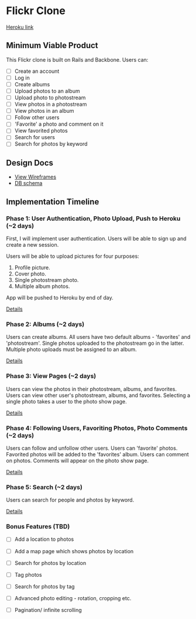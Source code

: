 # Flickr Clone

[Heroku link][heroku]

[heroku]: http://github.com/cisacke/flickr-clone-plan

## Minimum Viable Product
This Flickr clone is built on Rails and Backbone. Users can:

<!-- This is a Markdown checklist. Use it to keep track of your progress! -->

- [ ] Create an account
- [ ] Log in
- [ ] Create albums
- [ ] Upload photos to an album
- [ ] Upload photo to photostream
- [ ] View photos in a photostream
- [ ] View photos in an album
- [ ] Follow other users
- [ ] 'Favorite' a photo and comment on it
- [ ] View favorited photos
- [ ] Search for users
- [ ] Search for photos by keyword

## Design Docs
* [View Wireframes][views]
* [DB schema][schema]

[views]: ./docs/views.md
[schema]: ./docs/schema.md

## Implementation Timeline

### Phase 1: User Authentication, Photo Upload, Push to Heroku (~2 days)
First, I will implement user authentication. Users will be able to sign up and
create a new session.

Users will be able to upload pictures for four purposes:
1. Profile picture.
2. Cover photo.
3. Single photostream photo.
4. Multiple album photos.

App will be pushed to Heroku by end of day.

[Details][phase-one]

### Phase 2: Albums (~2 days)
Users can create albums. All users have two default albums - 'favorites' and
'photostream'. Single photos uploaded to the photostream go in the latter.
Multiple photo uploads must be assigned to an album.

[Details][phase-two]

### Phase 3: View Pages (~2 days)
Users can view the photos in their photostream, albums, and favorites. Users can
view other user's photostream, albums, and favorites. Selecting a single photo
takes a user to the photo show page.

[Details][phase-three]

### Phase 4: Following Users, Favoriting Photos, Photo Comments (~2 days)
Users can follow and unfollow other users. Users can 'favorite' photos.
Favorited photos will be added to the 'favorites' album. Users can comment on
photos. Comments will appear on the photo show page.

[Details][phase-four]

### Phase 5: Search (~2 days)
Users can search for people and photos by keyword.

[Details][phase-five]

### Bonus Features (TBD)
- [ ] Add a location to photos
- [ ] Add a map page which shows photos by location
- [ ] Search for photos by location
- [ ] Tag photos
- [ ] Search for photos by tag
- [ ] Advanced photo editing - rotation, cropping etc.
- [ ] Pagination/ infinite scrolling


[phase-one]: ./docs/phases/phase1.md
[phase-two]: ./docs/phases/phase2.md
[phase-three]: ./docs/phases/phase3.md
[phase-four]: ./docs/phases/phase4.md
[phase-five]: ./docs/phases/phase5.md
